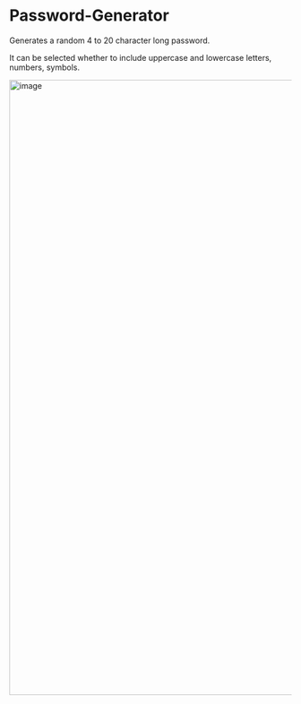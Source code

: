 # Password-Generator
<p>Generates a random 4 to 20 character long password.</p>
<p>It can be selected whether to include uppercase and lowercase letters, numbers, symbols.</p>
<img width="1099" alt="image" src="https://user-images.githubusercontent.com/99492479/174818891-ebdd42d4-2ac6-4359-8dbd-55d3dd8cc011.png">
